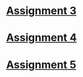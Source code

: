 # [Assignment 3](https://github.com/Subash1000/wt-lab-assignment/tree/main/Assignments/Assignment%203)
# [Assignment 4 ](https://github.com/Subash1000/wt-lab-assignment/tree/main/Assignments/Assignment%204)
# [Assignment 5](https://github.com/Subash1000/wt-lab-assignment/tree/main/Assignments/Assignment%205)